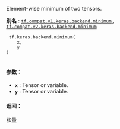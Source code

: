 Element-wise minimum of two tensors.

**别名** : [ `tf.compat.v1.keras.backend.minimum` ](/api_docs/python/tf/keras/backend/minimum), [ `tf.compat.v2.keras.backend.minimum` ](/api_docs/python/tf/keras/backend/minimum)

```
 tf.keras.backend.minimum(
    x,
    y
)
 
```

#### 参数：
- **`x`** : Tensor or variable.
- **`y`** : Tensor or variable.


#### 返回：
张量

